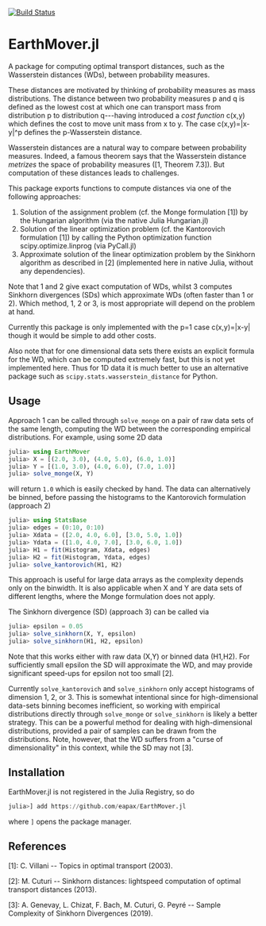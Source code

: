 [![Build Status](https://travis-ci.com/eapax/EarthMover.jl.svg?branch=master)](https://travis-ci.com/eapax/EarthMover.jl)

# EarthMover.jl

A package for computing optimal transport distances, such as the Wasserstein distances (WDs), between probability measures.

These distances are motivated by thinking of probability measures as mass distributions. The distance between two probability measures p and q is defined as the lowest cost at which one can transport mass from distribution p to distribution q---having introduced a *cost function* c(x,y) which defines the cost to move unit mass from x to y. The case c(x,y)=|x-y|^p defines the p-Wasserstein distance.

Wasserstein distances are a natural way to compare between probability measures. Indeed, a famous theorem says that the Wasserstein distance *metrizes* the space of probability measures ([1, Theorem 7.3]). But computation of these distances leads to challenges.

This package exports functions to compute distances via one of the following approaches:

1) Solution of the assignment problem (cf. the Monge formulation [1]) by the Hungarian algorithm (via the native Julia Hungarian.jl)
2) Solution of the linear optimization problem (cf. the Kantorovich formulation [1]) by calling the Python optimization function scipy.optimize.linprog (via PyCall.jl)
3) Approximate solution of the linear optimization problem by the Sinkhorn algorithm as described in [2] (implemented here in native Julia, without any dependencies).

Note that 1 and 2 give exact computation of WDs, whilst 3 computes Sinkhorn divergences (SDs) which approximate WDs (often faster than 1 or 2). Which method, 1, 2 or 3, is most appropriate will depend on the problem at hand. 

Currently this package is only implemented with the p=1 case c(x,y)=|x-y| though it would be simple to add other costs.

Also note that for one dimensional data sets there exists an explicit formula for the WD, 
which can be computed extremely fast, but this is not yet implemented here.
Thus for 1D data it is much better to 
use an alternative package such as `scipy.stats.wasserstein_distance` for Python.

## Usage

Approach 1 can be called through `solve_monge` on a pair of raw data sets of the same length, computing the WD between the corresponding empirical distributions. For example, using some 2D data

```julia
julia> using EarthMover
julia> X = [(2.0, 3.0), (4.0, 5.0), (6.0, 1.0)]
julia> Y = [(1.0, 3.0), (4.0, 6.0), (7.0, 1.0)]
julia> solve_monge(X, Y)
```
will return `1.0` which is easily checked by hand.
The data can alternatively be binned, before passing the histograms to the Kantorovich formulation (approach 2)

```julia
julia> using StatsBase
julia> edges = (0:10, 0:10)
julia> Xdata = ([2.0, 4.0, 6.0], [3.0, 5.0, 1.0])
julia> Ydata = ([1.0, 4.0, 7.0], [3.0, 6.0, 1.0])
julia> H1 = fit(Histogram, Xdata, edges)
julia> H2 = fit(Histogram, Ydata, edges)
julia> solve_kantorovich(H1, H2)
```

This approach is useful for large data arrays as the complexity depends only on the binwidth. It is also applicable when X and Y are data sets of different lengths, where the Monge formulation does not apply.

The Sinkhorn divergence (SD) (approach 3) can be called via

```julia
julia> epsilon = 0.05
julia> solve_sinkhorn(X, Y, epsilon)
julia> solve_sinkhorn(H1, H2, epsilon)
```

Note that this works either with raw data (X,Y) or binned data (H1,H2). 
For sufficiently small epsilon the SD will approximate the WD, 
and may provide significant speed-ups for epsilon not too small [2].

Currently `solve_kantorovich` and `solve_sinkhorn` only accept histograms of dimension 1, 2, or 3. 
This is somewhat intentional since for high-dimensional data-sets binning becomes inefficient, 
so working with empirical distributions directly through `solve_monge` or `solve_sinkhorn` is likely a better strategy.
This can be a powerful method for dealing with high-dimensional distributions, provided a pair of 
samples can be drawn from the distributions.
Note, however, that the WD suffers from a "curse of dimensionality" in this context, 
while the SD may not [3].


## Installation

EarthMover.jl is not registered in the Julia Registry, so do
```julia
julia>] add https://github.com/eapax/EarthMover.jl
```
where `]` opens the package manager.

## References

[1]: C. Villani -- Topics in optimal transport (2003).

[2]: M. Cuturi -- Sinkhorn distances: lightspeed computation of optimal transport distances (2013). 

[3]: A. Genevay, L. Chizat, F. Bach, M. Cuturi, G. Peyré -- Sample Complexity of Sinkhorn Divergences (2019).
